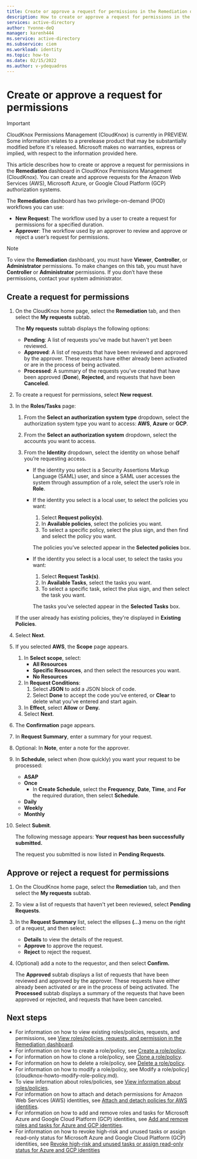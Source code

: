 ```yaml
---
title: Create or approve a request for permissions in the Remediation dashboard in CloudKnox Permissions Management
description: How to create or approve a request for permissions in the Remediation dashboard.
services: active-directory
author: Yvonne-deQ
manager: karenh444
ms.service: active-directory
ms.subservice: ciem
ms.workload: identity
ms.topic: how-to
ms.date: 02/15/2022
ms.author: v-ydequadros
---
```


# Create or approve a request for permissions

> [!IMPORTANT]
> CloudKnox Permissions Management (CloudKnox) is currently in PREVIEW.
> Some information relates to a prerelease product that may be substantially modified before it's released. Microsoft makes no warranties, express or implied, with respect to the information provided here.

This article describes how to create or approve a request for permissions in the **Remediation** dashboard in CloudKnox Permissions Management (CloudKnox). You can create and approve requests for the Amazon Web Services (AWS), Microsoft Azure, or Google Cloud Platform (GCP) authorization systems.

The **Remediation** dashboard has two privilege-on-demand (POD) workflows you can use:
- **New Request**: The workflow used by a user to create a request for permissions for a specified duration.
- **Approver**: The workflow used by an approver to review and approve or reject a user’s request for permissions.


> [!NOTE]
> To view the **Remediation** dashboard, you must have **Viewer**, **Controller**, or **Administrator** permissions. To make changes on this tab, you must have **Controller** or **Administrator** permissions. If you don’t have these permissions, contact your system administrator.

## Create a request for permissions

1. On the CloudKnox home page, select the **Remediation** tab, and then select the **My requests** subtab.

    The **My requests** subtab displays the following options:
    - **Pending**: A list of requests you’ve made but haven't yet been reviewed.
    - **Approved**: A list of requests that have been reviewed and approved by the approver. These requests have either already been activated or are in the process of being activated.
    - **Processed**: A summary of the requests you’ve created that have been approved (**Done**), **Rejected**, and requests that have been **Canceled**.

1. To create a request for permissions, select **New request**.
1. In the **Roles/Tasks** page:
    1. From the **Select an authorization system type** dropdown, select the authorization system type you want to access: **AWS**, **Azure** or **GCP**.
    1. From the **Select an authorization system** dropdown, select the accounts you want to access.
    1. From the **Identity** dropdown, select the identity on whose behalf you’re requesting access.

        - If the identity you select is a Security Assertions Markup Language (SAML) user, and since a SAML user accesses the system through assumption of a role, select the user’s role in **Role**.

        - If the identity you select is a local user, to select the policies you want:
            1. Select **Request policy(s)**.
            1. In **Available policies**, select the policies you want.
            1. To select a specific policy, select the plus sign, and then find and select the policy you want.

            The policies you’ve selected appear in the **Selected policies** box.

        - If the identity you select is a local user, to select the tasks you want:
            1. Select **Request Task(s)**.
            1. In **Available Tasks**, select the tasks you want.
            1. To select a specific task, select the plus sign, and then select the task you want.

            The tasks you’ve selected appear in the **Selected Tasks** box.

    If the user already has existing policies, they're displayed in **Existing Policies**.
1. Select **Next**.

1. If you selected **AWS**, the **Scope** page appears.

    1. In **Select scope**, select:
        - **All Resources**
        - **Specific Resources**, and then select the resources you want.
        - **No Resources**
    1. In **Request Conditions**:
        1. Select **JSON** to add a JSON block of code.
        1. Select **Done** to accept the code you’ve entered, or **Clear** to delete what you’ve entered and start again.
    1. In **Effect**, select **Allow** or **Deny.**
    1. Select **Next**.

1. The **Confirmation** page appears.
1. In **Request Summary**, enter a summary for your request.
1. Optional: In **Note**, enter a note for the approver.
1. In **Schedule**, select when (how quickly) you want your request to be processed:
    - **ASAP**
    - **Once** 
        - In **Create Schedule**, select the **Frequency**, **Date**, **Time**, and **For** the required duration, then select **Schedule**.
    - **Daily**
    - **Weekly**
    - **Monthly**
1. Select **Submit**.

    The following message appears: **Your request has been successfully submitted.**

    The request you submitted is now listed in **Pending Requests**.

## Approve or reject a request for permissions

1. On the CloudKnox home page, select the **Remediation** tab, and then select the **My requests** subtab.
1. To view a list of requests that haven't yet been reviewed, select **Pending Requests**.
1. In the **Request Summary** list, select the ellipses **(…)** menu on the right of a request, and then select:

    - **Details** to view the details of the request.
    - **Approve** to approve the request.
    - **Reject** to reject the request.

1. (Optional) add a note to the requestor, and then select **Confirm.**

    The **Approved** subtab displays a list of requests that have been reviewed and approved by the approver. These requests have either already been activated or are in the process of being activated.
    The **Processed** subtab displays a summary of the requests that have been approved or rejected, and requests that have been canceled.


## Next steps


- For information on how to view existing roles/policies, requests, and permissions, see [View roles/policies, requests, and permission in the Remediation dashboard](cloudknox-ui-remediation.md).
- For information on how to create a role/policy, see [Create a role/policy](cloudknox-howto-create-role-policy.md).
- For information on how to clone a role/policy, see [Clone a role/policy](cloudknox-howto-clone-role-policy.md).
- For information on how to delete a role/policy, see [Delete a role/policy](cloudknox-howto-delete-role-policy.md).
- For information on how to modify a role/policy, see Modify a role/policy](cloudknox-howto-modify-role-policy.md).
- To view information about roles/policies, see [View information about roles/policies](cloudknox-howto-view-role-policy.md).
- For information on how to attach and detach permissions for Amazon Web Services (AWS) identities, see [Attach and detach policies for AWS identities](cloudknox-howto-attach-detach-permissions.md).
- For information on how to add and remove roles and tasks for Microsoft Azure and Google Cloud Platform (GCP) identities, see [Add and remove roles and tasks for Azure and GCP identities](cloudknox-howto-attach-detach-permissions.md).
- For information on how to revoke high-risk and unused tasks or assign read-only status for Microsoft Azure and Google Cloud Platform (GCP) identities, see [Revoke high-risk and unused tasks or assign read-only status for Azure and GCP identities](cloudknox-howto-revoke-task-readonly-status.md)
